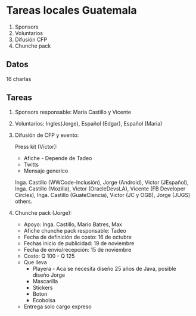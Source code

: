 # Tareas locales Guatemala

1. Sponsors
2. Voluntarios
3. Difusión CFP
4. Chunche pack

## Datos

16 charlas

## Tareas

1. Sponsors responsable: Maria Castillo y Vicente
2. Voluntarios: Ingles(Jorge), Español (Edgar),  Español (Maria)
3. Difusión de CFP y evento:

    Press kit (Víctor):

    * Afiche - Depende de Tadeo
    * Twitts
    * Mensaje generico

    Inga. Castillo (WWCode-Inclusión), Jorge (Android), Victor (JEspañol), Inga. Castillo (Mozilla), Victor (OracleDevsLA), Vicente (FB Developer Circles), Inga. Castillo (GuateCiencia), Victor (JC y OGB), Jorge (JUGS) others.

4. Chunche pack (Jorge):
    * Apoyo: Inga. Castillo, Mario Batres, Max
    * Afiche chunche pack responsable: Tadeo
    * Fecha de definición de costo: 16 de octubre
    * Fechas inicio de publicidad: 19 de noviembre
    * Fecha de envío/recepción: 15 de noviembre
    * Costo: Q 100 - Q 125
    * Que lleva
        * Playera - Aca se necesita diseño 25 años de Java, posible diseño Jorge
        * Mascarilla
        * Stickers
        * Boton
        * Ecobolsa
    * Entrega solo cargo expreso